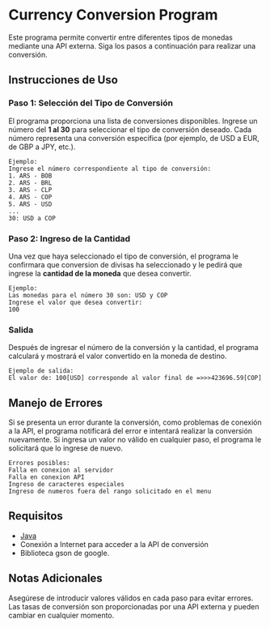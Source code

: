 # Currency Conversion Program

Este programa permite convertir entre diferentes tipos de monedas mediante una API externa. Siga los pasos a continuación para realizar una conversión.

## Instrucciones de Uso

### Paso 1: Selección del Tipo de Conversión

El programa proporciona una lista de conversiones disponibles. Ingrese un número del **1 al 30** para seleccionar el tipo de conversión deseado. Cada número representa una conversión específica (por ejemplo, de USD a EUR, de GBP a JPY, etc.).

```plaintext
Ejemplo:
Ingrese el número correspondiente al tipo de conversión:
1. ARS - BOB
2. ARS - BRL
3. ARS - CLP
4. ARS - COP
5. ARS - USD
...
30: USD a COP
```

### Paso 2: Ingreso de la Cantidad

Una vez que haya seleccionado el tipo de conversión, el programa le confirmara que conversion de divisas ha seleccionado y le pedirá que ingrese la **cantidad de la moneda** que desea convertir.
```plaintext
Ejemplo:
Las monedas para el número 30 son: USD y COP
Ingrese el valor que desea convertir:
100
```

### Salida

Después de ingresar el número de la conversión y la cantidad, el programa calculará y mostrará el valor convertido en la moneda de destino.
```plaintext
Ejemplo de salida:
El valor de: 100[USD] corresponde al valor final de =>>>423696.59[COP]
```

## Manejo de Errores

Si se presenta un error durante la conversión, como problemas de conexión a la API, el programa notificará del error e intentará realizar la conversión nuevamente. Si ingresa un valor no válido en cualquier paso, el programa le solicitará que lo ingrese de nuevo.

```plaintext
Errores posibles:
Falla en conexion al servidor
Falla en conexion API
Ingreso de caracteres especiales
Ingreso de numeros fuera del rango solicitado en el menu
```

## Requisitos

- [Java](https://www.java.com/download/)
- Conexión a Internet para acceder a la API de conversión
- Biblioteca gson de google.

## Notas Adicionales
Asegúrese de introducir valores válidos en cada paso para evitar errores.
Las tasas de conversión son proporcionadas por una API externa y pueden cambiar en cualquier momento.
